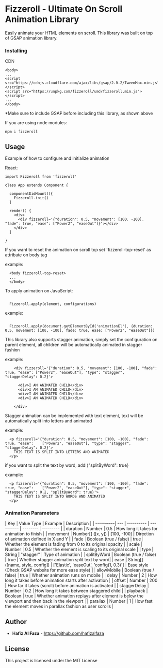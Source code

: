 # Fizzeroll - Ultimate On Scroll Animation Library

Easily animate your HTML elements on scroll. This library was built on top of GSAP animation library.

### Installing

CDN

```
<body>
...
<script src="https://cdnjs.cloudflare.com/ajax/libs/gsap/2.0.2/TweenMax.min.js"></script>
<script src="https://unpkg.com/fizzeroll/umd/fizzeroll.min.js"></script>
...
</body>
```

*Make sure to include GSAP before including this library, as shown above





If you are using node modules:
```
npm i fizzeroll
```

## Usage

Example of how to configure and initialize animation

React:

```
import Fizzeroll from 'fizzeroll'

class App extends Component {

  componentDidMount(){
    Fizzeroll.init()
  }

  render() {
    <div>
      <div fizzeroll='{"duration": 0.5, "movement": [100, -100], "fade": true, "ease": ["Power2", "easeOut"]}'></div>
    </div>
  }

}
```

If you want to reset the animation on scroll top set 'fizzeroll-top-reset' as attribute on body tag

example:

```
  <body fizzeroll-top-reset>
  ...
  </body>

```


To apply animation on JavaScript:

```

  Fizzeroll.apply(element, configurations)

```


example:

```

  Fizzeroll.apply(document.getElementById('animationEl'), {duration: 0.5, movement: [100, -100], fade: true, ease: ["Power2", "easeOut"]})

```


This library also supports stagger animation, simply set the configuration on parent element, all children will be automatically animated in stagger fashion

example: 

```
    <div fizzeroll='{"duration": 0.5, "movement": [100, -100], "fade": true, "ease": ["Power2", "easeOut"], "type": "stagger", "staggerDelay": 0.2}'>

      <div>I AM ANIMATED CHILD</div>
      <div>I AM ANIMATED CHILD</div>
      <div>I AM ANIMATED CHILD</div>
      <div>I AM ANIMATED CHILD</div>

    </div>
```


Stagger animation can be implemented with text element, text will be automatically split into letters and animated

example:

```
  <p fizzeroll='{"duration": 0.5, "movement": [100, -100], "fade": true, "ease":    ["Power2", "easeOut"], "type": "stagger", "staggerDelay": 0.2}'>
    THIS TEXT IS SPLIT INTO LETTERS AND ANIMATED
  </p>
```

if you want to split the text by word, add {"splitByWord": true}

example:

```
  <p fizzeroll='{"duration": 0.5, "movement": [100, -100], "fade": true, "ease":    ["Power2", "easeOut"], "type": "stagger", "staggerDelay": 0.2, "splitByWord": true}'>
    THIS TEXT IS SPLIT INTO WORDS AND ANIMATED
  </p>
```


### Animation Parameters

| Key | Value Type | Example | Description |
| ----------| --- | ---------- | ---------- | -------- | --------- |
| duration | Number | 0.5 | How long it takes for animation to finish  |
| movement | Number[] ([x, y]) | [100, -100] | Direction of animation defined in X and Y |
| fade | Boolean (true / false) | true | Whether the element is fading from 0 to its original opacity |
| scale | Number | 0.5 | Whether the element is scaling to its original scale |
| type | String | "stagger" | Type of animation |
| splitByWord | Boolean (true / false) | true | Whether stagger animation split text by word|
| ease | String[] ([name, style, config]) | ['Elastic', 'easeOut', 'config(1, 0.3)'] | Ease style (Check GSAP website for more ease style) |
| allowMobile | Boolean (true / false) | true | Whether animation runs on mobile |
| delay | Number | 2 | How long it takes before animation starts after activation |
| offset | Number | 200 | How far it takes (scroll) before animation is activated |
| staggerDelay | Number | 0.2 | How long it takes between staggered child |
| playback | Boolean | true | Whether animation replays after element is below the viewport and then back in the viewport |
| parallax | Number | 1 | How fast the element moves in parallax fashion as user scrolls |


## Author

* **Hafiz Al Faza** - https://github.com/hafizalfaza

## License

This project is licensed under the MIT License